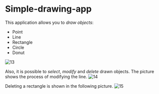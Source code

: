 # Simple-drawing-app
This application allows you to *draw objects*:
* Point
* Line
* Rectangle
* Circle
* Donut

![13](https://user-images.githubusercontent.com/61964257/145093509-5b7f8377-84c1-4b79-b47f-9915426485fd.PNG)

Also, it is possible to *select*, *modify* and *delete* drawn objects. The picture shows the process of modifying the line.
![14](https://user-images.githubusercontent.com/61964257/145093512-bef77abb-cec5-470e-958c-057edc1cf085.PNG)

Deleting a rectangle is shown in the following picture.
![15](https://user-images.githubusercontent.com/61964257/145093513-7a2433c8-9ad7-422a-b654-3131242b4cb2.PNG)
